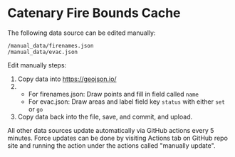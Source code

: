 # Catenary Fire Bounds Cache

The following data source can be edited manually: 
```
/manual_data/firenames.json
/manual_data/evac.json
```

Edit manually steps:

1. Copy data into https://geojson.io/
2.
   - For firenames.json: Draw points and fill in field called `name`
   - For evac.json: Draw areas and label field key `status` with either `set` or `go`
4. Copy data back into the file, save, and commit, and upload.

All other data sources update automatically via GitHub actions every 5 minutes. Force updates can be done by visiting Actions tab on GitHub repo site and running the action under the actions called "manually update".

